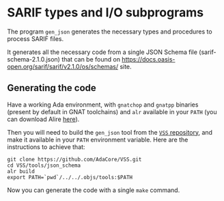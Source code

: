 # SARIF types and I/O subprograms

The program `gen_json` generates the necessary types and procedures to
process SARIF files.

It generates all the necessary code from a single JSON Schema file
(sarif-schema-2.1.0.json) that can be found on
https://docs.oasis-open.org/sarif/sarif/v2.1.0/os/schemas/ site.

## Generating the code

Have a working Ada environment, with `gnatchop` and `gnatpp` binaries (present
by default in GNAT toolchains) and `alr` available in your `PATH`
(you can download Alire [here](https://alire.ada.dev/)).

Then you will need to build the `gen_json` tool from the
[`VSS` repository](https://github.com/AdaCore/VSS/tree/master/tools/json_schema),
and make it available in your `PATH` environment variable.
Here are the instructions to achieve that:

```shell
git clone https://github.com/AdaCore/VSS.git
cd VSS/tools/json_schema
alr build
export PATH=`pwd`/../../.objs/tools:$PATH
```

Now you can generate the code with a single `make` command.
